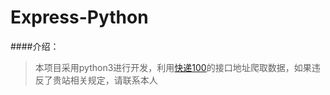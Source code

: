 # Express-Python
####介绍：
> 本项目采用python3进行开发，利用[快递100](https://www.kuaidi100.com/)的接口地址爬取数据，如果违反了贵站相关规定，请联系本人
